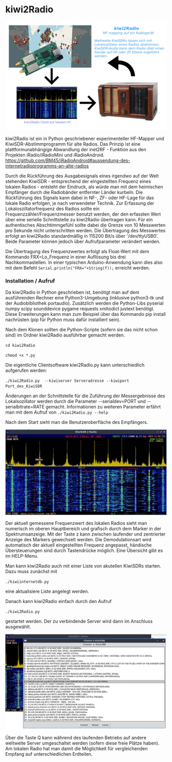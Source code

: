 # kiwi2Radio
![sysoverview](https://github.com/BM45/kiwi2Radio/blob/main/pics4www/systemoverview.jpg)

kiwi2Radio ist ein in Python geschriebener experimenteller HF-Mapper und KiwiSDR-Abstimmprogramm für alte Radios. Das Prinzip ist eine plattformunabhängige Abwandlung der inet2RF - Funktion aus den Projekten iRadio/iRadioMini und iRadioAndroid. https://github.com/BM45/iRadioAndroid#aussendung-des-internetradioprogramms-an-alte-radios

Durch die Rückführung des Ausgabesignals eines irgendwo auf der Welt stehenden KiwiSDR - entsprechend der eingestellten Frequenz eines lokalen Radios - entsteht der Eindruck, als würde man mit dem heimischen Empfänger durch die Radiobänder entfernter Länder kurbeln. Die Rückführung des Signals kann dabei in NF-, ZF- oder HF-Lage für das lokale Radio erfolgen, je nach verwendeter Technik. Zur Erfassung der Lokaloszillatorfrequenz des Radios sollte ein Frequenzzähler/Frequenzmesser benutzt werden, der den erfassten Wert über eine serielle Schnittstelle zu kiwi2Radio übertragen kann. Für ein authentisches Abschtimmgefühl sollte dabei die Grenze von 10 Messwerten pro Sekunde nicht unterschritten werden. Die Übertragung des Messwertes erfolgt an kiwi2Radio standardmäßig in 115200 Bit/s über '/dev/ttyUSB0'. Beide Parameter können jedoch über Aufrufparameter verändert werden. 

Die Übertragung des Frequenzwertes erfolgt als Float-Wert mit dem Kommando FRX=Lo_Frequenz in einer Auflösung bis drei Nachkommastellen. In einer typischen Arduino-Anwendung kann dies also mit dem Befehl `Serial.println("FRX="+String(f));` erreicht werden.


### Installation / Aufruf

Da kiwi2Radio in Python geschrieben ist, benötigt man auf dem ausführenden Rechner eine Python3-Umgebung (inklusive python3-tk und der Audiobibliothek portaudio).
Zusätzlich werden die Python-Libs pyserial numpy scipy sounddevice pygame requests xmltodict justext benötigt. Diese Erweiterungen kann man zum Beispiel über das Kommando pip install nachrüsten (pip für Python muss dafür installiert sein).

Nach dem Klonen sollten die Python-Scripte (sofern sie das nicht schon sind) im Ordner kiwi2Radio ausführbar gemacht werden.

`cd kiwi2Radio` 

`chmod +x *.py`


Die eigentliche Clientsoftware kiwi2Radio.py kann unterschiedlich aufgerufen werden:

`./kiwi2Radio.py  --kiwiserver Serveradresse --kiwiport Port_des_KiwiSDR`

Änderungen an der Schnittstelle für die Zuführung der Messergebnisse des Lokalsozillator werden durch die Parameter --serialdev=PORT und --serialbitrate=RATE gemacht.
Informationen zu weiteren Parameter erfährt man mit dem Aufruf von `./kiwi2Radio.py --help`


Nach dem Start sieht man die Benutzeroberfläche des Empfängers. 

![clientview](https://github.com/BM45/kiwi2Radio/blob/main/pics4www/clientview.jpg)

Der aktuell gemessene Frequenzwert des lokalen Radios sieht man numerisch im oberen Hauptbereich und grafisch durch dem Marker in der Spektrumsanzeige. Mit der Taste z kann zwischen laufender und zentrierter Anzeige des Markers gewechselt werden. Die Demodulationsart wird automatisch der aktuell eingestellten Frequenz angepasst, händische Übersteuerungen sind durch Tastendrücke möglich. Eine Übersicht gibt es im HELP-Menu. 

Man kann kiwi2Radio auch mit einer Liste von akutellen KiwiSDRs starten. Dazu muss zunächst mit

`./kiwiinternetdb.py`

eine aktualisiere Liste angelegt werden. 

Danach kann kiwi2Radio einfach durch den Aufruf 

`./kiwi2Radio.py` 

gestartet werden. Der zu verbindende Server wird dann im Anschluss ausgewählt.

![clientdbview](https://github.com/BM45/kiwi2Radio/blob/main/pics4www/clientdbview.jpg)

Über die Taste Q kann während des laufenden Betriebs auf andere weltweite Server umgeschaltet werden (sofern diese freie Plätze haben). Am lokalen Radio hat man damit die Möglichkeit für vergleichenden Empfang auf unterschiedlichen Erdteilen.



